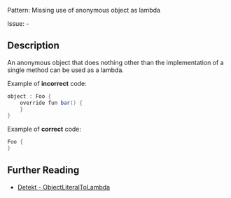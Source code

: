 Pattern: Missing use of anonymous object as lambda

Issue: -

## Description

An anonymous object that does nothing other than the implementation of a single method can be used as a lambda.

Example of **incorrect** code:

```java
object : Foo {
    override fun bar() {
    }
}
```

Example of **correct** code:

```java
Foo {
}

```

## Further Reading

* [Detekt - ObjectLiteralToLambda](https://detekt.dev/docs/rules/style/#objectliteraltolambda)